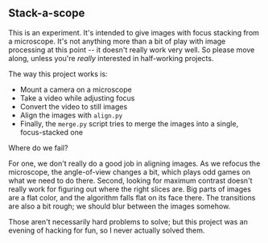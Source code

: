 Stack-a-scope
----------

This is an experiment. It's intended to give images with focus stacking from a microscope. It's not anything more than a bit of play with image processing at this point -- it doesn't really work very well. So please move along, unless you're *really* interested in half-working projects.

The way this project works is:

* Mount a camera on a microscope
* Take a video while adjusting focus
* Convert the video to still images
* Align the images with `align.py`
* Finally, the `merge.py` script tries to merge the images into a single, focus-stacked one

Where do we fail?

For one, we don't really do a good job in aligning images. As we refocus the microscope, the angle-of-view changes a bit, which plays odd games on what we need to do there. Second, looking for maximum contrast doesn't really work for figuring out where the right slices are. Big parts of images are a flat color, and the algorithm falls flat on its face there. The transitions are also a bit rough; we should blur between the images somehow.

Those aren't necessarily hard problems to solve; but this project was an evening of hacking for fun, so I never actually solved them.